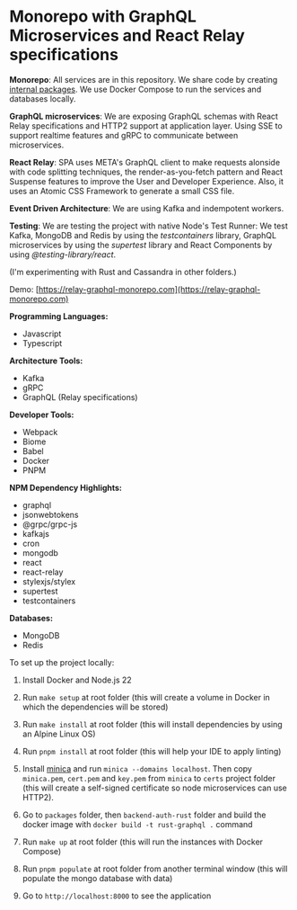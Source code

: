 # Monorepo with GraphQL Microservices and React Relay specifications

**Monorepo**: All services are in this repository. We share code by creating [internal packages](https://turbo.build/repo/docs/core-concepts/internal-packages). We use Docker Compose to run the services and databases locally.

**GraphQL microservices**: We are exposing GraphQL schemas with React Relay specifications and HTTP2 support at application layer. Using SSE to support realtime features and gRPC to communicate between microservices.

**React Relay**: SPA uses META's GraphQL client to make requests alonside with code splitting techniques, the render-as-you-fetch pattern and React Suspense features to improve the User and Developer Experience. Also, it uses an Atomic CSS Framework to generate a small CSS file.

**Event Driven Architecture**: We are using Kafka and indempotent workers.

**Testing**: We are testing the project with native Node's Test Runner: We test Kafka, MongoDB and Redis by using the _testcontainers_ library, GraphQL microservices by using the _supertest_ library and React Components by using  _@testing-library/react_.

(I'm experimenting with Rust and Cassandra in other folders.)

Demo: [https://relay-graphql-monorepo.com](https://relay-graphql-monorepo.com)

**Programming Languages:**

- Javascript
- Typescript

**Architecture Tools:**

- Kafka
- gRPC
- GraphQL (Relay specifications)

**Developer Tools:**

- Webpack
- Biome
- Babel
- Docker
- PNPM

**NPM Dependency Highlights:**

- graphql
- jsonwebtokens
- @grpc/grpc-js
- kafkajs
- cron
- mongodb
- react
- react-relay
- stylexjs/stylex
- supertest
- testcontainers

**Databases:**

- MongoDB
- Redis

To set up the project locally:

1. Install Docker and Node.js 22

2. Run `make setup` at root folder (this will create a volume in Docker in which the dependencies will be stored)

3. Run `make install` at root folder (this will install dependencies by using an Alpine Linux OS)

4. Run `pnpm install` at root folder (this will help your IDE to apply linting)

5. Install [minica](https://github.com/jsha/minica) and run `minica --domains localhost`. Then copy `minica.pem`, `cert.pem` and `key.pem` from `minica` to `certs` project folder (this will create a self-signed certificate so node microservices can use HTTP2).

6. Go to `packages` folder, then `backend-auth-rust` folder and build the docker image with `docker build -t rust-graphql .` command

7. Run `make up` at root folder (this will run the instances with Docker Compose)

8. Run `pnpm populate` at root folder from another terminal window (this will populate the mongo database with data)

9. Go to `http://localhost:8000` to see the application
